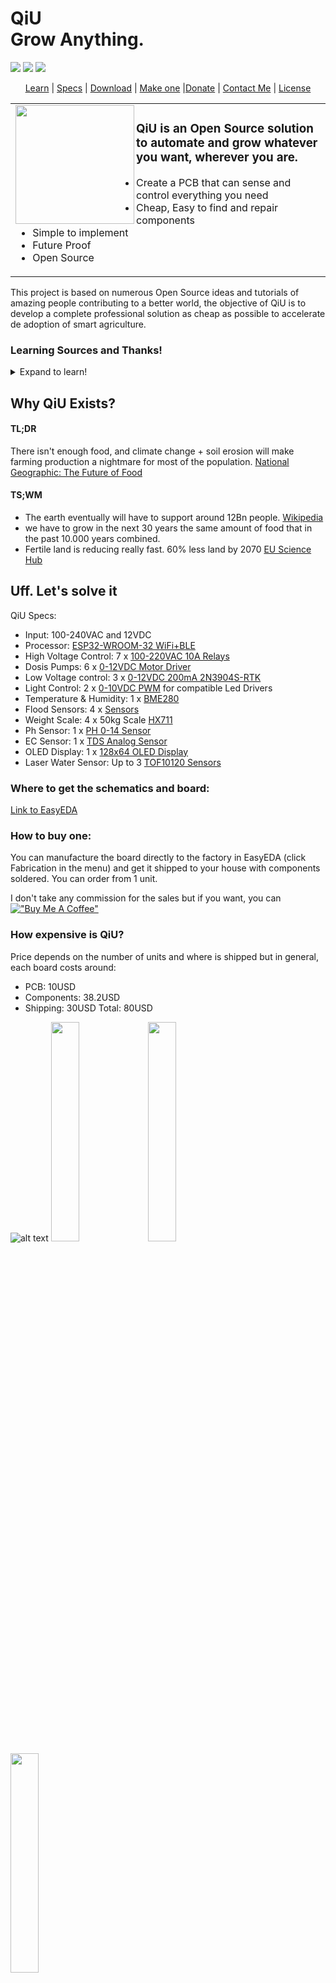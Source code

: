<h1>QiU<br>
Grow Anything.</h1>

<a title="License MIT" href="https://github.com/xnbox/DeepfakeHTTP/blob/master/LICENSE"><img src="https://img.shields.io/badge/license-MIT-blue?style=flat-square"></a>
<a title="Release 0.8" href="https://github.com/xnbox/DeepfakeHTTP/releases"><img src="https://img.shields.io/badge/release-5.1.1-4DC71F?style=flat-square"></a>
<a title="Powered by jnrivera" href="https://github.com/jnrivra"><img src="https://img.shields.io/badge/powered_by-Tommy-blueviolet?style=flat-square"></a>

<p align="center">
<a href="#learning-sources-and-thanks">Learn</a> | <a href="#uff-lets-solve-it">Specs</a> | <a href="#where-to-get-the-schematics-and-board">Download</a> | <a href="#how-to-buy-one">Make one</a> |<a href="https://www.buymeacoffee.com/jnrivera">Donate</a> | <a href="https://linkedin.com/in/jnrivra">Contact Me</a> | <a href="https://opensource.org/licenses/MIT">License</a>
</p>

<p align="center">
<table>
<tr>
<td>
<img align="left" src="https://github.com/jnrivra/QiU/blob/main/Images/Icon.png" width="190">
<h3>QiU is an Open Source solution to automate and grow whatever you want, wherever you are. </h3>
<ul>
    <li>Create a PCB that can sense and control everything you need</li>
    <li>Cheap, Easy to find and repair components</li>
    <li>Simple to implement</li>
    <li>Future Proof</li>
    <li>Open Source</li>
</ul>
<img width="1000" height="0">
</td>
</tr>
</table>
</p>


This project is based on numerous Open Source ideas and tutorials of amazing people contributing to a better world, the objective of QiU is to develop a complete professional solution as cheap as possible to accelerate de adoption of smart agriculture.


### Learning Sources and Thanks!
<details>
 <summary>Expand to learn!</summary>

```
```
  
### Led Gardener OpenGarden
[Github](https://github.com/ledgardener/gardenAutomation)

### Hydroponics / Gardening
[Hoocho](https://www.youtube.com/channel/UC2DFOHCzzuSlS8vyrvMq7Ng)

[Simple Greens Hydroponics](https://www.youtube.com/channel/UCaS_KzwSmTVuWvR1xTsllwA)

[Epic Gardening](https://www.youtube.com/channel/UCSbyncU597LMwb3HhnAI_4w)

[Kyle Gabriel](https://www.youtube.com/channel/UCA4gOP4kv3uYbPybAraDuUw)


### Home Assistant / Node-red / Hardware
[Andreas Spiess](https://www.youtube.com/c/AndreasSpiess)

[The Hook Up](https://www.youtube.com/channel/UC2gyzKcHbYfqoXA5xbyGXtQ)

[Steve Cope](https://www.youtube.com/user/stevecope)

[Electronic Clinic](https://www.youtube.com/channel/UCo1jouP-SEy7Pjrk1p-lDaQ)

```
```
</details>




## Why QiU Exists?

#### TL;DR

There isn't enough food, and climate change + soil erosion will make farming production a nightmare for most of the population.
[National Geographic: The Future of Food](https://www.nationalgeographic.com/foodfeatures/feeding-9-billion/)


#### TS;WM
* The earth eventually will have to support around 12Bn people. [Wikipedia](https://en.wikipedia.org/wiki/Projections_of_population_growth) 
* we have to grow in the next 30 years the same amount of food that in the past 10.000 years combined.
* Fertile land is reducing really fast. 60% less land by 2070 [EU Science Hub](https://ec.europa.eu/jrc/en/news/global-soil-erosion-projected-be-worse-previously-expected)

## Uff. Let's solve it

QiU Specs:
- Input: 100-240VAC and 12VDC
- Processor: [ESP32-WROOM-32 WiFi+BLE](https://lcsc.com/product-detail/WiFi-Modules_Espressif-Systems-ESP32-WROOM-32_C82899.html)
- High Voltage Control: 7 x [ 100-220VAC 10A Relays](https://lcsc.com/product-detail/Power-Relays_Ningbo-Songle-Relay-SRD-05VDC-SL-C_C35449.html)
- Dosis Pumps: 6 x [0-12VDC Motor Driver](https://www.lcsc.com/product-detail/Motor-Driver-ICs_HGSEMI-L293DN_C434590.html)
- Low Voltage control: 3 x [0-12VDC 200mA 2N3904S-RTK](https://www.lcsc.com/product-detail/Transistors-NPN-PNP_KEC_2n3904S-RTK-P_2n3904S-RTK-P_C18536.html) 
- Light Control: 2 x [0-10VDC PWM](https://www.lcsc.com/product-detail/Optocouplers-Phototransistor-Output_Sharp-Microelectronics-PC817X2CSP9F_C66405.html) for compatible Led Drivers
- Temperature & Humidity: 1 x [BME280](https://lcsc.com/product-detail/Humidity-Sensors-Temperature-and-Humidity-Sensors_Bosch-Sensortec-BME280_C92489.html)
- Flood Sensors: 4 x [Sensors](https://www.aliexpress.com/item/32562744759.html?spm=a2g0s.9042311.0.0.70ef4c4dyahqkG)
- Weight Scale: 4 x 50kg Scale [HX711](https://www.aliexpress.com/item/32786655201.html?spm=a2g0s.9042311.0.0.70ef4c4dyahqkG)
- Ph Sensor: 1 x [PH 0-14 Sensor](https://www.aliexpress.com/item/1005002973899737.html?spm=a2g0s.9042311.0.0.70ef4c4dyahqkG)
- EC Sensor: 1 x [TDS Analog Sensor](https://www.aliexpress.com/item/1005003343459012.html?spm=a2g0s.9042311.0.0.70ef4c4dyahqkG)
- OLED Display: 1 x [128x64 OLED Display](https://www.aliexpress.com/item/32957392300.html?spm=a2g0o.productlist.0.0.7f3a5dd8rtcThQ&algo_pvid=81bb12a4-6b82-4953-ae34-5724fe5d0fa6&aem_p4p_detail=2021101209184112938460683862600027638738&algo_exp_id=81bb12a4-6b82-4953-ae34-5724fe5d0fa6-1&pdp_ext_f=%7B%22sku_id%22%3A%2210000002569065727%22%7D) 
- Laser Water Sensor: Up to 3 [TOF10120 Sensors](https://www.aliexpress.com/item/1005003301622057.html?spm=a2g0s.9042311.0.0.70ef4c4dyahqkG)


### Where to get the schematics and board:
[Link to EasyEDA](https://oshwlab.com/project/join/1434277bf96d4e55b25e27bfc97eff9a)

### How to buy one:
You can manufacture the board directly to the factory in EasyEDA (click Fabrication in the menu) and get it shipped to your house with components soldered. You can order from 1 unit. 

I don't take any commission for the sales but if you want, you can  
[!["Buy Me A Coffee"](https://www.buymeacoffee.com/assets/img/custom_images/orange_img.png)](https://www.buymeacoffee.com/jnrivera)


### How expensive is QiU?
Price depends on the number of units and where is shipped but in general, each board costs around:
- PCB: 10USD
- Components: 38.2USD
- Shipping: 30USD
Total: 80USD

![alt text](https://github.com/jnrivra/QiU/blob/main/Images/PCB_sections.png)
<img src="https://github.com/jnrivra/QiU/blob/main/Images/PCB_3D.png" width="30%"></img> <img src="https://github.com/jnrivra/QiU/blob/main/Images/PCB_Board.png" width="30%"></img> <img src="https://github.com/jnrivra/QiU/blob/main/Images/PCB_Silk.png" width="30%"></img> 



![alt text](https://github.com/jnrivra/QiU/blob/main/Images/3D_Apartment_MicroFarm.png)










# Hydroponics system

I'm creating a hydroponics system for my own apartment

* cheap
* 


To-Do:
* Upload Raspberry Image "plug and play" with Home Assistant and everything ready to go.

# A collapsible section containing markdown
<details>
  <summary>Click to expand!</summary>
  
  ## Heading
  1. A numbered
  2. list
     * With some
     * Sub bullets
</details>

# A collapsible section containing code
<details>
  <summary>Click to expand!</summary>
  
  ```javascript
    function logSometing(something) {
      console.log(`Logging: ${something}`);
    }
  ```
</details>

# How to structure
```
# A collapsible section with markdown
<details>
  <summary>Click to expand!</summary>
  
  ## Heading
  1. A numbered
  2. list
     * With some
     * Sub bullets
</details>
```
**Two important rules:**
1. Make sure you have an **empty line** after the closing `</summary>` tag, otherwise the markdown/code blocks won't show correctly.
2. Make sure you have an **empty line** after the closing `</details>` tag if you have multiple collapsible sections.








# Foobar

Foobar is a Python library for dealing with word pluralization.

## Installation

Use the package manager [pip](https://pip.pypa.io/en/stable/) to install foobar.

```bash
pip install foobar
```

## Usage

```python
import foobar

# returns 'words'
foobar.pluralize('word')

# returns 'geese'
foobar.pluralize('goose')

# returns 'phenomenon'
foobar.singularize('phenomena')
```

## Contributing
Pull requests are welcome. For major changes, please open an issue first to discuss what you would like to change.

Please make sure to update tests as appropriate.

## License
[MIT](https://choosealicense.com/licenses/mit/)
